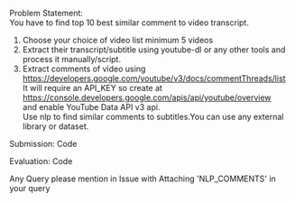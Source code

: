 Problem Statement:  
   You have to find top 10 best similar comment to video transcript.
   1. Choose your choice of video list minimum 5 videos  
   2. Extract their transcript/subtitle using youtube-dl or any other tools and process it manually/script.  
   3. Extract comments of video using https://developers.google.com/youtube/v3/docs/commentThreads/list  
      It will require an API_KEY so create at  https://console.developers.google.com/apis/api/youtube/overview  
      and enable YouTube Data API v3 api.  
   Use nlp to find similar comments to subtitles.You can use any external library or dataset.

Submission:
  Code

Evaluation:
  Code

Any Query please mention in Issue with Attaching 'NLP_COMMENTS' in your query